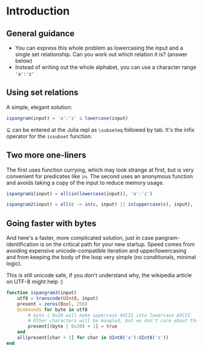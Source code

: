 # Introduction

## General guidance

- You can express this whole problem as lowercasing the input and a single set relationship. Can you work out which relation it is? (answer below)
- Instead of writing out the whole alphabet, you can use a character range `'a':'z'`

## Using set relations

A simple, elegant solution:

```julia
ispangram(input) = 'a':'z' ⊆ lowercase(input)
```

⊆ can be entered at the Julia repl as `\subseteq` followed by tab. It's the infix operator for the `issubset` function.

## Two more one-liners

The first uses function currying, which may look strange at first, but is very convenient for predicates like `in`.
The second uses an anonymous function and avoids taking a copy of the input to reduce memory usage.

```julia
ispangram1(input) = all(in(lowercase(input)), 'a':'z')

ispangram2(input) = all(c -> in(c, input) || in(uppercase(c), input), 'a':'z')
```

## Going faster with bytes

And here's a faster, more complicated solution,
just in case pangram-identification is on the critical path for your new startup.
Speed comes from avoiding expensive unicode-compatible iteration and upper/lowercasing and
from keeping the body of the loop very simple (no conditionals, minimal logic).

This is still unicode safe, if you don't understand why, the wikipedia article on UTF-8 might help :)

```julia
function ispangram3(input)
    utf8 = transcode(UInt8, input)
    present = zeros(Bool, 256)
    @inbounds for byte in utf8
        # byte | 0x20 will make uppercase ASCII into lowercase ASCII.
        # Other characters will be mangled, but we don't care about that.
        present[(byte | 0x20) + 1] = true
    end
    all(present[char + 1] for char in UInt8('a'):UInt8('z'))
end
```
